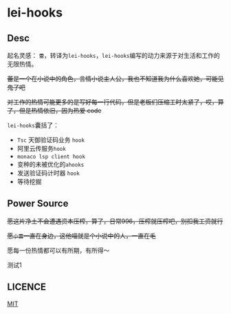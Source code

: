 # lei-hooks

## Desc

起名灵感： `蕾`，转译为`lei-hooks`，`lei-hooks`编写的动力来源于对生活和工作的无限热情。

~~蕾是一个在小说中的角色，言情小说主人公，我也不知道我为什么喜欢她，可能见鬼了吧~~

~~对工作的热情可能更多的是写好每一行代码，但是老板们压缩工时太紧了，哎，算了，但是热情依旧，因为热爱 code~~

`lei-hooks`囊括了：

- `Tsc` 天御验证码业务 `hook`
- 阿里云传服务`hook`
- `monaco lsp client hook`
- 变种的未被优化的`ahooks`
- 发送验证码计时器 `hook`
- 等待挖掘

## Power Source

~~愿这片净土不会遭遇资本压榨，算了，日常996，压榨就压榨吧，别扣我工资就行~~

~~愿`小蕾`一直在身边，这他喵就是个小说中的人，一直在毛~~

愿每一份热情都可以有所期，有所得～

测试1

## LICENCE

[MIT](./LICENSE)